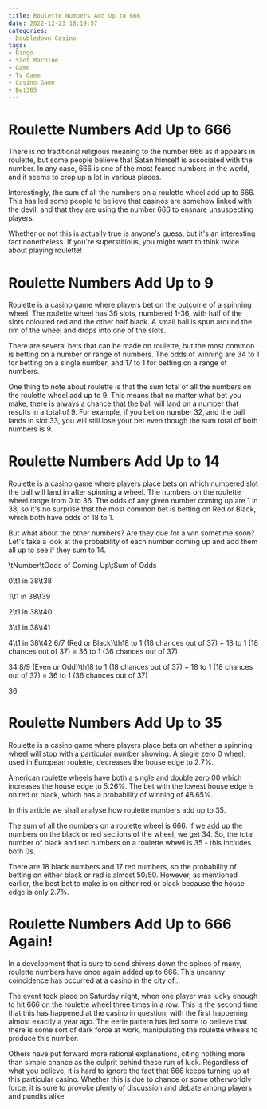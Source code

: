 ```yaml
---
title: Roulette Numbers Add Up to 666
date: 2022-12-23 18:19:57
categories:
- Doubledown Casino
tags:
- Bingo
- Slot Machine
- Game
- Tv Game
- Casino Game
- Bet365
---
```



#  Roulette Numbers Add Up to 666

There is no traditional religious meaning to the number 666 as it appears in roulette, but some people believe that Satan himself is associated with the number. In any case, 666 is one of the most feared numbers in the world, and it seems to crop up a lot in various places.

Interestingly, the sum of all the numbers on a roulette wheel add up to 666. This has led some people to believe that casinos are somehow linked with the devil, and that they are using the number 666 to ensnare unsuspecting players.

Whether or not this is actually true is anyone's guess, but it's an interesting fact nonetheless. If you're superstitious, you might want to think twice about playing roulette!

#  Roulette Numbers Add Up to 9

Roulette is a casino game where players bet on the outcome of a spinning wheel. The roulette wheel has 36 slots, numbered 1-36, with half of the slots coloured red and the other half black. A small ball is spun around the rim of the wheel and drops into one of the slots.

There are several bets that can be made on roulette, but the most common is betting on a number or range of numbers. The odds of winning are 34 to 1 for betting on a single number, and 17 to 1 for betting on a range of numbers.

One thing to note about roulette is that the sum total of all the numbers on the roulette wheel add up to 9. This means that no matter what bet you make, there is always a chance that the ball will land on a number that results in a total of 9. For example, if you bet on number 32, and the ball lands in slot 33, you will still lose your bet even though the sum total of both numbers is 9.

#  Roulette Numbers Add Up to 14

Roulette is a casino game where players place bets on which numbered slot the ball will land in after spinning a wheel. The numbers on the roulette wheel range from 0 to 36. The odds of any given number coming up are 1 in 38, so it's no surprise that the most common bet is betting on Red or Black, which both have odds of 18 to 1.

But what about the other numbers? Are they due for a win sometime soon? Let's take a look at the probability of each number coming up and add them all up to see if they sum to 14.

\tNumber\tOdds of Coming Up\tSum of Odds

0\t1 in 38\t38

1\t1 in 38\t39

2\t1 in 38\t40

3\t1 in 38\t41

4\t1 in 38\t42
6/7 (Red or Black)\th18 to 1 (18 chances out of 37) + 18 to 1 (18 chances out of 37) = 36 to 1 (36 chances out of 37)

  34
8/9 (Even or Odd)\th18 to 1 (18 chances out of 37) + 18 to 1 (18 chances out of 37) = 36 to 1 (36 chances out of 37)

  36

#  Roulette Numbers Add Up to 35

Roulette is a casino game where players place bets on whether a spinning wheel will stop with a particular number showing. A single zero 0 wheel, used in European roulette, decreases the house edge to 2.7%.

American roulette wheels have both a single and double zero 00 which increases the house edge to 5.26%. The bet with the lowest house edge is on red or black, which has a probability of winning of 48.65%.

In this article we shall analyse how roulette numbers add up to 35.

The sum of all the numbers on a roulette wheel is 666. If we add up the numbers on the black or red sections of the wheel, we get 34. So, the total number of black and red numbers on a roulette wheel is 35 - this includes both 0s.

There are 18 black numbers and 17 red numbers, so the probability of betting on either black or red is almost 50/50. However, as mentioned earlier, the best bet to make is on either red or black because the house edge is only 2.7%.

#  Roulette Numbers Add Up to 666 Again!

In a development that is sure to send shivers down the spines of many, roulette numbers have once again added up to 666. This uncanny coincidence has occurred at a casino in the city of…

The event took place on Saturday night, when one player was lucky enough to hit 666 on the roulette wheel three times in a row. This is the second time that this has happened at the casino in question, with the first happening almost exactly a year ago. The eerie pattern has led some to believe that there is some sort of dark force at work, manipulating the roulette wheels to produce this number.

Others have put forward more rational explanations, citing nothing more than simple chance as the culprit behind these run of luck. Regardless of what you believe, it is hard to ignore the fact that 666 keeps turning up at this particular casino. Whether this is due to chance or some otherworldly force, it is sure to provoke plenty of discussion and debate among players and pundits alike.